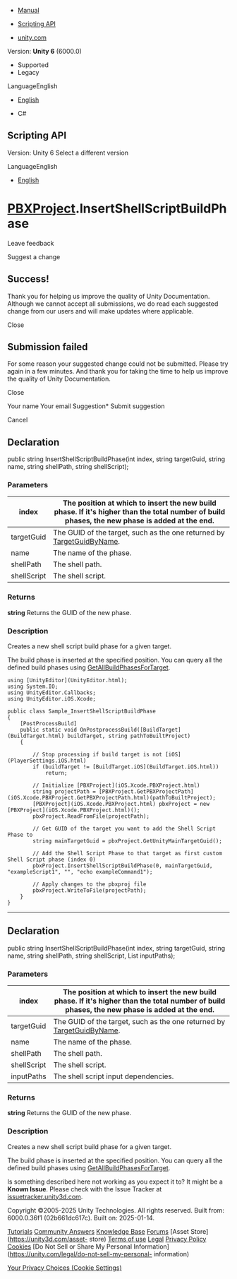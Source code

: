 [ ]()

  * [Manual](../Manual/index.html)
  * [Scripting API](../ScriptReference/index.html)

  * [unity.com](https://unity.com/)

Version: **Unity 6** (6000.0)

  * Supported
  * Legacy

LanguageEnglish

  * [English]()

  * C#

[ ](https://docs.unity3d.com)

## Scripting API

Version: Unity 6 Select a different version

LanguageEnglish

  * [English]()

#  [PBXProject](iOS.Xcode.PBXProject.html).InsertShellScriptBuildPhase

Leave feedback

Suggest a change

## Success!

Thank you for helping us improve the quality of Unity Documentation. Although
we cannot accept all submissions, we do read each suggested change from our
users and will make updates where applicable.

Close

## Submission failed

For some reason your suggested change could not be submitted. Please <a>try
again</a> in a few minutes. And thank you for taking the time to help us
improve the quality of Unity Documentation.

Close

Your name Your email Suggestion* Submit suggestion

Cancel

[ ]()

## Declaration

public string InsertShellScriptBuildPhase(int index, string targetGuid, string
name, string shellPath, string shellScript);

### Parameters

index | The position at which to insert the new build phase. If it's higher than the total number of build phases, the new phase is added at the end.  
---|---  
targetGuid | The GUID of the target, such as the one returned by [TargetGuidByName](iOS.Xcode.PBXProject.TargetGuidByName.html).  
name | The name of the phase.  
shellPath | The shell path.  
shellScript | The shell script.  
  
### Returns

**string** Returns the GUID of the new phase.

### Description

Creates a new shell script build phase for a given target.

The build phase is inserted at the specified position. You can query all the
defined build phases using
[GetAllBuildPhasesForTarget](iOS.Xcode.PBXProject.GetAllBuildPhasesForTarget.html).

    
    
    using [UnityEditor](UnityEditor.html);
    using System.IO;
    using UnityEditor.Callbacks;
    using UnityEditor.iOS.Xcode;  
      
    public class Sample_InsertShellScriptBuildPhase  
    {
        [PostProcessBuild]
        public static void OnPostprocessBuild([BuildTarget](BuildTarget.html) buildTarget, string pathToBuiltProject)
        {  
      
            // Stop processing if build target is not [iOS](PlayerSettings.iOS.html)
            if (buildTarget != [BuildTarget.iOS](BuildTarget.iOS.html))
                return;  
      
            // Initialize [PBXProject](iOS.Xcode.PBXProject.html)
            string projectPath = [PBXProject.GetPBXProjectPath](iOS.Xcode.PBXProject.GetPBXProjectPath.html)(pathToBuiltProject);
            [PBXProject](iOS.Xcode.PBXProject.html) pbxProject = new [PBXProject](iOS.Xcode.PBXProject.html)();
            pbxProject.ReadFromFile(projectPath);  
      
            // Get GUID of the target you want to add the Shell Script Phase to
            string mainTargetGuid = pbxProject.GetUnityMainTargetGuid();  
      
            // Add the Shell Script Phase to that target as first custom Shell Script phase (index 0)
            pbxProject.InsertShellScriptBuildPhase(0, mainTargetGuid, "exampleScript1", "", "echo exampleCommand1");  
      
            // Apply changes to the pbxproj file
            pbxProject.WriteToFile(projectPath);
        }
    }
    

* * *

## Declaration

public string InsertShellScriptBuildPhase(int index, string targetGuid, string
name, string shellPath, string shellScript, List<string> inputPaths);

### Parameters

index | The position at which to insert the new build phase. If it's higher than the total number of build phases, the new phase is added at the end.  
---|---  
targetGuid | The GUID of the target, such as the one returned by [TargetGuidByName](iOS.Xcode.PBXProject.TargetGuidByName.html).  
name | The name of the phase.  
shellPath | The shell path.  
shellScript | The shell script.  
inputPaths | The shell script input dependencies.  
  
### Returns

**string** Returns the GUID of the new phase.

### Description

Creates a new shell script build phase for a given target.

The build phase is inserted at the specified position. You can query all the
defined build phases using
[GetAllBuildPhasesForTarget](iOS.Xcode.PBXProject.GetAllBuildPhasesForTarget.html).

Is something described here not working as you expect it to? It might be a
**Known Issue**. Please check with the Issue Tracker at
[issuetracker.unity3d.com](https://issuetracker.unity3d.com).

Copyright ©2005-2025 Unity Technologies. All rights reserved. Built from:
6000.0.36f1 (02b661dc617c). Built on: 2025-01-14.

[Tutorials](https://unity3d.com/learn) [Community
Answers](https://answers.unity3d.com) [Knowledge
Base](https://support.unity3d.com/hc/en-us)
[Forums](https://forum.unity3d.com) [Asset Store](https://unity3d.com/asset-
store) [Terms of use](https://docs.unity3d.com/Manual/TermsOfUse.html)
[Legal](https://unity.com/legal) [Privacy
Policy](https://unity.com/legal/privacy-policy)
[Cookies](https://unity.com/legal/cookie-policy) [Do Not Sell or Share My
Personal Information](https://unity.com/legal/do-not-sell-my-personal-
information)

[Your Privacy Choices (Cookie Settings)](javascript:void\(0\);)

